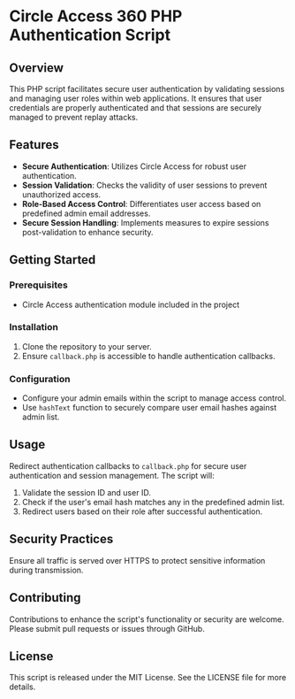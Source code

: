 # Circle Access 360 PHP Authentication Script

## Overview
This PHP script facilitates secure user authentication by validating sessions and managing user roles within web applications. It ensures that user credentials are properly authenticated and that sessions are securely managed to prevent replay attacks.

## Features
- **Secure Authentication**: Utilizes Circle Access for robust user authentication.
- **Session Validation**: Checks the validity of user sessions to prevent unauthorized access.
- **Role-Based Access Control**: Differentiates user access based on predefined admin email addresses.
- **Secure Session Handling**: Implements measures to expire sessions post-validation to enhance security.

## Getting Started

### Prerequisites
- Circle Access authentication module included in the project

### Installation
1. Clone the repository to your server.
2. Ensure `callback.php` is accessible to handle authentication callbacks.

### Configuration
- Configure your admin emails within the script to manage access control.
- Use `hashText` function to securely compare user email hashes against admin list.

## Usage
Redirect authentication callbacks to `callback.php` for secure user authentication and session management. The script will:
1. Validate the session ID and user ID.
2. Check if the user's email hash matches any in the predefined admin list.
3. Redirect users based on their role after successful authentication.

## Security Practices
Ensure all traffic is served over HTTPS to protect sensitive information during transmission.

## Contributing
Contributions to enhance the script's functionality or security are welcome. Please submit pull requests or issues through GitHub.

## License
This script is released under the MIT License. See the LICENSE file for more details.
